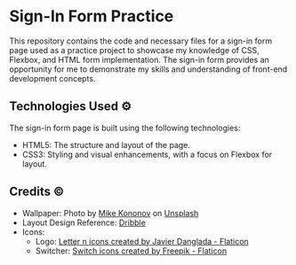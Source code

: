 # Sign-In Form Practice

This repository contains the code and necessary files for a sign-in form page used as a practice project to showcase my knowledge of CSS, Flexbox, and HTML form implementation. The sign-in form provides an opportunity for me to demonstrate my skills and understanding of front-end development concepts.

## Technologies Used ⚙️

The sign-in form page is built using the following technologies:

- HTML5: The structure and layout of the page.
- CSS3: Styling and visual enhancements, with a focus on Flexbox for layout.

## Credits ©️

- Wallpaper: Photo by [Mike Kononov](https://unsplash.com/ko/@mikofilm?utm_source=unsplash&utm_medium=referral&utm_content=creditCopyText) on [Unsplash](https://unsplash.com/photos/lFv0V3_2H6s?utm_source=unsplash&utm_medium=referral&utm_content=creditCopyText)
- Layout Design Reference: [Dribble](https://dribbble.com/shots/17741738/attachments/12905729?mode=media)
- Icons: 
  - Logo: [Letter n icons created by Javier Danglada - Flaticon](https://www.flaticon.com/free-icons/letter-n)
  - Switcher: [Switch icons created by Freepik - Flaticon](https://www.flaticon.com/free-icons/switch)

